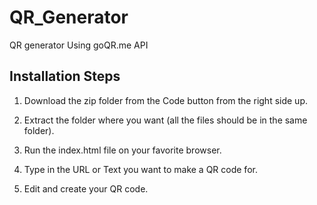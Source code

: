 # QR_Generator

QR generator Using goQR.me API

## Installation Steps

1. Download the zip folder from the Code button from the right side up.

2. Extract the folder where you want (all the files should be in the same folder).

3. Run the index.html file on your favorite browser.

4. Type in the URL or Text you want to make a QR code for.

5. Edit and create your QR code. 
